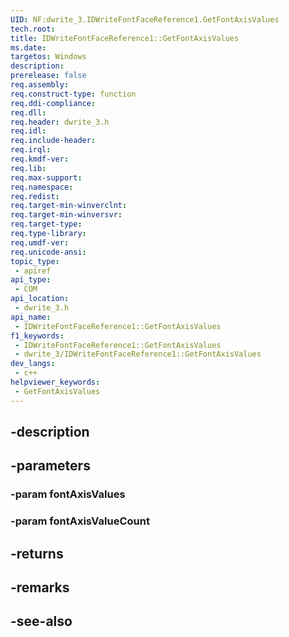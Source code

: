 ```yaml
---
UID: NF:dwrite_3.IDWriteFontFaceReference1.GetFontAxisValues
tech.root: 
title: IDWriteFontFaceReference1::GetFontAxisValues
ms.date: 
targetos: Windows
description: 
prerelease: false
req.assembly: 
req.construct-type: function
req.ddi-compliance: 
req.dll: 
req.header: dwrite_3.h
req.idl: 
req.include-header: 
req.irql: 
req.kmdf-ver: 
req.lib: 
req.max-support: 
req.namespace: 
req.redist: 
req.target-min-winverclnt: 
req.target-min-winversvr: 
req.target-type: 
req.type-library: 
req.umdf-ver: 
req.unicode-ansi: 
topic_type:
 - apiref
api_type:
 - COM
api_location:
 - dwrite_3.h
api_name:
 - IDWriteFontFaceReference1::GetFontAxisValues
f1_keywords:
 - IDWriteFontFaceReference1::GetFontAxisValues
 - dwrite_3/IDWriteFontFaceReference1::GetFontAxisValues
dev_langs:
 - c++
helpviewer_keywords:
 - GetFontAxisValues
---
```


## -description

## -parameters

### -param fontAxisValues

### -param fontAxisValueCount

## -returns

## -remarks

## -see-also

